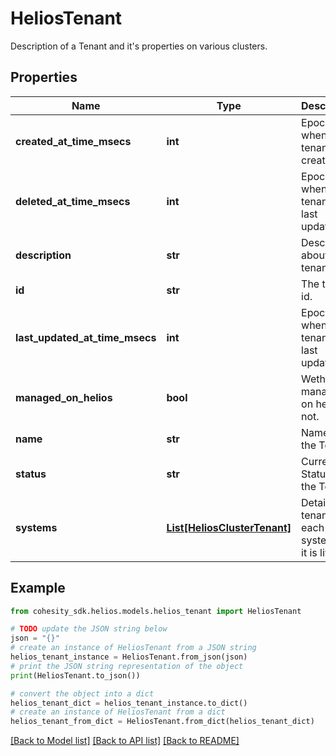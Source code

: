 # HeliosTenant

Description of a Tenant and it's properties on various clusters.

## Properties

Name | Type | Description | Notes
------------ | ------------- | ------------- | -------------
**created_at_time_msecs** | **int** | Epoch time when tenant was created. | [optional] [readonly] 
**deleted_at_time_msecs** | **int** | Epoch time when tenant was last updated. | [optional] [readonly] 
**description** | **str** | Description about the tenant. | [optional] 
**id** | **str** | The tenant id. | [optional] 
**last_updated_at_time_msecs** | **int** | Epoch time when tenant was last updated. | [optional] [readonly] 
**managed_on_helios** | **bool** | Wether managed on helios or not. | [optional] 
**name** | **str** | Name of the Tenant | [optional] 
**status** | **str** | Current Status of the Tenant. | [optional] 
**systems** | [**List[HeliosClusterTenant]**](HeliosClusterTenant.md) | Details of tenant on each system that it is living. | [optional] 

## Example

```python
from cohesity_sdk.helios.models.helios_tenant import HeliosTenant

# TODO update the JSON string below
json = "{}"
# create an instance of HeliosTenant from a JSON string
helios_tenant_instance = HeliosTenant.from_json(json)
# print the JSON string representation of the object
print(HeliosTenant.to_json())

# convert the object into a dict
helios_tenant_dict = helios_tenant_instance.to_dict()
# create an instance of HeliosTenant from a dict
helios_tenant_from_dict = HeliosTenant.from_dict(helios_tenant_dict)
```
[[Back to Model list]](../README.md#documentation-for-models) [[Back to API list]](../README.md#documentation-for-api-endpoints) [[Back to README]](../README.md)


